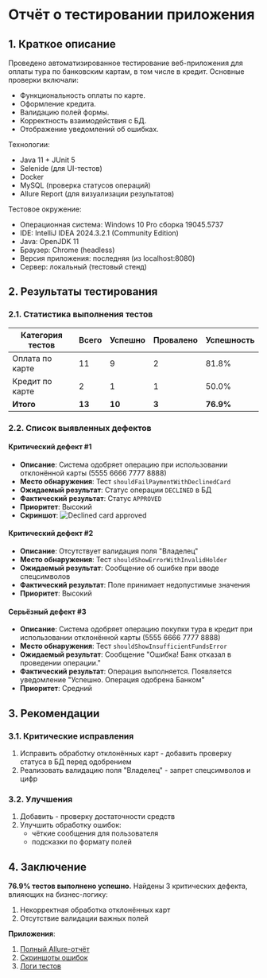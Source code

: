 # Отчёт о тестировании приложения

## 1. Краткое описание
   Проведено автоматизированное тестирование веб-приложения для оплаты тура по банковским картам, в том числе в кредит. Основные проверки включали:

- Функциональность оплаты по карте.
- Оформление кредита.
- Валидацию полей формы.
- Корректность взаимодействия с БД.
- Отображение уведомлений об ошибках.

Технологии:

- Java 11 + JUnit 5
- Selenide (для UI-тестов)
- Docker
- MySQL (проверка статусов операций)
- Allure Report (для визуализации результатов)

Тестовое окружение:
- Операционная система: Windows 10 Pro сборка 19045.5737
- IDE: IntelliJ IDEA 2024.3.2.1 (Community Edition)
- Java: OpenJDK 11
- Браузер: Chrome (headless)
- Версия приложения: последняя (из localhost:8080)
- Сервер: локальный (тестовый стенд)

## 2. Результаты тестирования

### 2.1. Статистика выполнения тестов
| Категория тестов       | Всего | Успешно | Провалено | Успешность |
|------------------------|-------|---------|-----------|------------|
| Оплата по карте        | 11    | 9       | 2         | 81.8%      |
| Кредит по карте        | 2     | 1       | 1         | 50.0%      |
| **Итого**             | **13**| **10**  | **3**     | **76.9%**  |

### 2.2. Список выявленных дефектов

#### Критический дефект #1
- **Описание**: Система одобряет операцию при использовании отклонённой карты (5555 6666 7777 8888)
- **Место обнаружения**: Тест `shouldFailPaymentWithDeclinedCard`
- **Ожидаемый результат**: Статус операции `DECLINED` в БД
- **Фактический результат**: Статус `APPROVED`
- **Приоритет**: Высокий
- **Скриншот**: ![Declined card approved](build/reports/tests/declined_approved.png)

#### Критический дефект #2
- **Описание**: Отсутствует валидация поля "Владелец"
- **Место обнаружения**: Тест `shouldShowErrorWithInvalidHolder`
- **Ожидаемый результат**: Сообщение об ошибке при вводе спецсимволов
- **Фактический результат**: Поле принимает недопустимые значения
- **Приоритет**: Высокий

#### Серьёзный дефект #3
- **Описание**: Система одобряет операцию покупки тура в кредит при использовании отклонённой карты (5555 6666 7777 8888)
- **Место обнаружения**: Тест `shouldShowInsufficientFundsError`
- **Ожидаемый результат**: Сообщение "Ошибка! Банк отказал в проведении операции."
- **Фактический результат**: Операция выполняется. Появляется уведомление "Успешно. Операция одобрена Банком"
- **Приоритет**: Средний

## 3. Рекомендации

### 3.1. Критические исправления
1. Исправить обработку отклонённых карт - добавить проверку статуса в БД перед одобрением
2. Реализовать валидацию поля "Владелец" - запрет спецсимволов и цифр

### 3.2. Улучшения
1. Добавить - проверку достаточности средств        
2. Улучшить обработку ошибок:
    - чёткие сообщения для пользователя
    - подсказки по формату полей

## 4. Заключение
**76.9% тестов выполнено успешно.** Найдены 3 критических дефекта, влияющих на бизнес-логику:
1. Некорректная обработка отклонённых карт
2. Отсутствие валидации важных полей

**Приложения**:
1. [Полный Allure-отчёт](http://172.26.64.1:65119/index.html)
2. [Скриншоты ошибок](/build/reports/tests/)
3. [Логи тестов](/build/reports/tests/test.log)  

